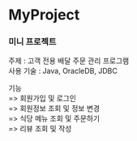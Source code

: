 # MyProject

<h3>미니 프로젝트</h3>

주제 : 고객 전용 배달 주문 관리 프로그램<br>
사용 기술 : Java, OracleDB, JDBC<br>

기능 <br>
=> 회원가입 및 로그인 <br>
=> 회원정보 조회 및 정보 변경 <br>
=> 식당 메뉴 조회 및 주문하기 <br>
=> 리뷰 조회 및 작성 <br>
